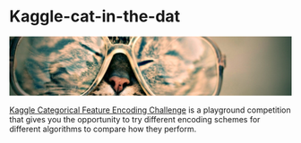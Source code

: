# Kaggle-cat-in-the-dat


![](header.png)

[Kaggle Categorical Feature Encoding Challenge](https://www.kaggle.com/c/cat-in-the-dat) is a playground competition that gives you the opportunity to try different encoding schemes for different algorithms to compare how they perform.
